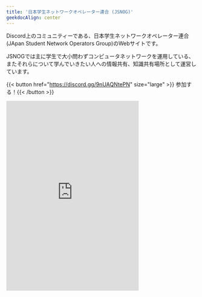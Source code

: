 ```yaml
---
title: '日本学生ネットワークオペレーター連合 (JSNOG)'
geekdocAlign: center
---
```


Discord上のコミュニティーである、日本学生ネットワークオペレーター連合(JApan Student Network Operators Group)のWebサイトです。

JSNOGでは主に学生で大小問わずコンピュータネットワークを運用している、またそれらについて学んでいきたい人への情報共有、知識共有場所として運営しています。

{{< button href="https://discord.gg/9nUAQNtePN" size="large" >}} 参加する！{{< /button >}}


<iframe src="https://discord.com/widget?id=1097489335143637042&theme=dark" width="350" height="500" allowtransparency="true" frameborder="0" sandbox="allow-popups allow-popups-to-escape-sandbox allow-same-origin allow-scripts"></iframe>
